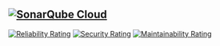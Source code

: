 [![SonarQube Cloud](https://sonarcloud.io/images/project_badges/sonarcloud-light.svg)](https://sonarcloud.io/summary/new_code?id=GeoDerp_rust-template)
---
[![Reliability Rating](https://sonarcloud.io/api/project_badges/measure?project=GeoDerp_rust-template&metric=reliability_rating)](https://sonarcloud.io/summary/new_code?id=GeoDerp_rust-template)
[![Security Rating](https://sonarcloud.io/api/project_badges/measure?project=GeoDerp_rust-template&metric=security_rating)](https://sonarcloud.io/summary/new_code?id=GeoDerp_rust-template)
[![Maintainability Rating](https://sonarcloud.io/api/project_badges/measure?project=GeoDerp_rust-template&metric=sqale_rating)](https://sonarcloud.io/summary/new_code?id=GeoDerp_rust-template)

